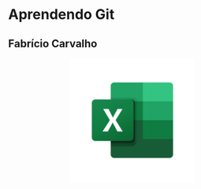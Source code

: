 <h1> Aprendendo Git</h1>
<h2> Fabrício Carvalho </h2>

<p align="center" width="100%">
<img  width="50%" src="doc/excel_logo.png">
</p> 
